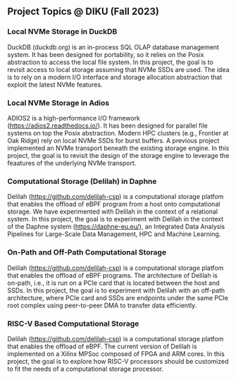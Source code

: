 ## Project Topics @ DIKU (Fall 2023)

### Local NVMe Storage in DuckDB

DuckDB (duckdb.org) is an in-process SQL OLAP database management system.
It has been designed for portability, so it relies on the Posix abstraction to access
the local file system. In this project, the goal is to revisit access to local storage
assuming that NVMe SSDs are used. The idea is to rely on a modern I/O interface and
storage allocation abstraction that exploit the latest NVMe features.

### Local NVMe Storage in Adios

ADIOS2 is a high-performance I/O framework (https://adios2.readthedocs.io/).
It has been designed for parallel file systems on top the Posix abstraction.
Modern HPC clusters (e.g., Frontier at Oak Ridge) rely on local NVMe SSDs for burst buffers.
A previous project implemented an NVMe transport beneath the existing storage engine.
In this project, the goal is to revisit the design of the storage engine
to leverage the feaatures of the underlying NVMe transport. 

### Computational Storage (Delilah) in Daphne

Delilah (https://github.com/delilah-csp) is a computational storage platfom that enables the offload of eBPF
program from a host onto computational storage. We have experimented with Delilah
in the context of a relational system. In this project, the goal is to experiment
with Delilah in the context of the Daphne system (https://daphne-eu.eu/), 
an Integrated Data Analysis Pipelines for Large-Scale Data Management, HPC and Machine Learning.

### On-Path and Off-Path Computational Storage

Delilah (https://github.com/delilah-csp) is a computational storage platfom that enables the offload of eBPF
programs. The architecture of Delilah is on-path, i.e., it is run on a PCIe card that is
located between the host and SSDs. In this project, the goal is to experiment with Delilah 
with an off-path architecture, where PCIe card and SSDs are endpoints under the same PCIe root complex
using peer-to-peer DMA to transfer data efficiently.

### RISC-V Based Computational Storage

Delilah (https://github.com/delilah-csp) is a computational storage platfom that enables the offload of eBPF.
The current version of Delilah is implemented on a Xilinx MPSoc composed of FPGA and ARM cores.
In this project, the goal is to explore how RISC-V processors should be customized to fit
the needs of a computational storage processor.


